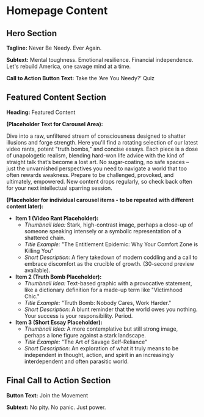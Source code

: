 # Homepage Content

## Hero Section

**Tagline:** Never Be Needy. Ever Again.

**Subtext:** Mental toughness. Emotional resilience. Financial independence. Let's rebuild America, one savage mind at a time.

**Call to Action Button Text:** Take the ‘Are You Needy?’ Quiz

## Featured Content Section

**Heading:** Featured Content

**(Placeholder Text for Carousel Area):**

Dive into a raw, unfiltered stream of consciousness designed to shatter illusions and forge strength. Here you'll find a rotating selection of our latest video rants, potent "truth bombs," and concise essays. Each piece is a dose of unapologetic realism, blending hard-won life advice with the kind of straight talk that’s become a lost art. No sugar-coating, no safe spaces – just the unvarnished perspectives you need to navigate a world that too often rewards weakness. Prepare to be challenged, provoked, and ultimately, empowered. New content drops regularly, so check back often for your next intellectual sparring session.

**(Placeholder for individual carousel items - to be repeated with different content later):**

*   **Item 1 (Video Rant Placeholder):**
    *   *Thumbnail Idea:* Stark, high-contrast image, perhaps a close-up of someone speaking intensely or a symbolic representation of a shattered chain.
    *   *Title Example:* "The Entitlement Epidemic: Why Your Comfort Zone is Killing You"
    *   *Short Description:* A fiery takedown of modern coddling and a call to embrace discomfort as the crucible of growth. (30-second preview available).
*   **Item 2 (Truth Bomb Placeholder):**
    *   *Thumbnail Idea:* Text-based graphic with a provocative statement, like a dictionary definition for a made-up term like "Victimhood Chic."
    *   *Title Example:* "Truth Bomb: Nobody Cares, Work Harder."
    *   *Short Description:* A blunt reminder that the world owes you nothing. Your success is your responsibility. Period.
*   **Item 3 (Short Essay Placeholder):**
    *   *Thumbnail Idea:* A more contemplative but still strong image, perhaps a lone figure against a stark landscape.
    *   *Title Example:* "The Art of Savage Self-Reliance"
    *   *Short Description:* An exploration of what it truly means to be independent in thought, action, and spirit in an increasingly interdependent and often parasitic world.

## Final Call to Action Section

**Button Text:** Join the Movement

**Subtext:** No pity. No panic. Just power.
